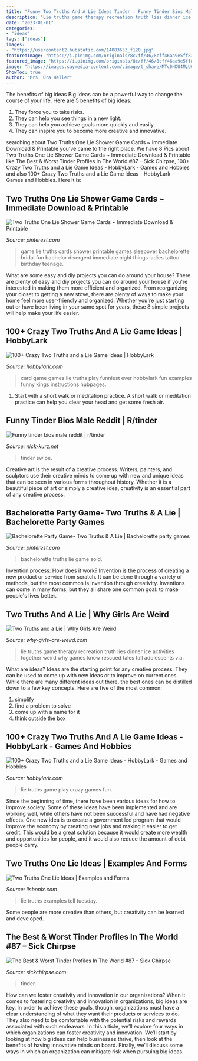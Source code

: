 ```yaml
---
title: "Funny Two Truths And A Lie Ideas Tinder : Funny Tinder Bios Male Reddit"
description: "Lie truths game therapy recreation truth lies dinner ice activities together weird why games know rescued tales tall adolescents via"
date: "2023-01-01"
categories:
- "ideas"
tags: ["ideas"]
images:
- "https://usercontent2.hubstatic.com/14083653_f120.jpg"
featuredImage: "https://i.pinimg.com/originals/8c/ff/46/8cff46aa9e5ff83804ce71f2e718950e.jpg"
featured_image: "https://i.pinimg.com/originals/8c/ff/46/8cff46aa9e5ff83804ce71f2e718950e.jpg"
image: "https://images.saymedia-content.com/.image/t_share/MTc0NDU4MzU0MzY0ODUxODQ2/two-truths-and-a-lie.jpg"
ShowToc: true
author: "Mrs. Ora Heller"
---
```



The benefits of big ideas
Big Ideas can be a powerful way to change the course of your life. Here are 5 benefits of big ideas:
1. They force you to take risks.
2. They can help you see things in a new light.
3. They can help you achieve goals more quickly and easily.
4. They can inspire you to become more creative and innovative.

	

		
searching about Two Truths One Lie Shower Game Cards ~ Immediate Download &amp; Printable you've came to the right place. We have 8 Pics about Two Truths One Lie Shower Game Cards ~ Immediate Download &amp; Printable like The Best &amp; Worst Tinder Profiles In The World #87 – Sick Chirpse, 100+ Crazy Two Truths and a Lie Game Ideas - HobbyLark - Games and Hobbies and also 100+ Crazy Two Truths and a Lie Game Ideas - HobbyLark - Games and Hobbies. Here it is:
		
    
## Two Truths One Lie Shower Game Cards ~ Immediate Download &amp; Printable

<img loading=lazy src="https://i.pinimg.com/originals/8c/ff/46/8cff46aa9e5ff83804ce71f2e718950e.jpg" onerror="this.onerror=null;this.src='https://tse2.mm.bing.net/th?id=OIP._0LrD5J8EdYOEVjYDyf3LwHaKe&amp;pid=15.1';" alt="Two Truths One Lie Shower Game Cards ~ Immediate Download &amp; Printable">

_Source: pinterest.com_

>game lie truths cards shower printable games sleepover bachelorette bridal fun bachelor divergent immediate night things ladies tattoo birthday teenage. 

	

What are some easy and diy projects you can do around your house?
There are plenty of easy and diy projects you can do around your house if you're interested in making them more efficient and organized. From reorganizing your closet to getting a new stove, there are plenty of ways to make your home feel more user-friendly and organized. Whether you're just starting out or have been living in your same spot for years, these 8 simple projects will help make your life easier.

    
## 100+ Crazy Two Truths And A Lie Game Ideas | HobbyLark

<img loading=lazy src="https://usercontent2.hubstatic.com/14083653_f120.jpg" onerror="this.onerror=null;this.src='https://tse1.mm.bing.net/th?id=OIP.MTBVw2P3UnSUxrO2229vCgHaGN&amp;pid=15.1';" alt="100+ Crazy Two Truths and a Lie Game Ideas | HobbyLark">

_Source: hobbylark.com_

>card game games lie truths play funniest ever hobbylark fun examples funny kings instructions hubpages. 

	

1. Start with a short walk or meditation practice. A short walk or meditation practice can help you clear your head and get some fresh air.

    
## Funny Tinder Bios Male Reddit | R/tinder

<img loading=lazy src="https://nick-kurz.net/lalrwn/ZBOsSCH7kdt2Q1yZm1FknQHaNK.jpg" onerror="this.onerror=null;this.src='https://tse1.mm.bing.net/th?id=OIP.aCJcHcWZ2AzOW84YX1yAvwAAAA&amp;pid=15.1';" alt="Funny tinder bios male reddit | r/tinder">

_Source: nick-kurz.net_

>tinder swipe. 

	

Creative art is the result of a creative process. Writers, painters, and sculptors use their creative minds to come up with new and unique ideas that can be seen in various forms throughout history. Whether it is a beautiful piece of art or simply a creative idea, creativity is an essential part of any creative process.

    
## Bachelorette Party Game- Two Truths &amp; A Lie | Bachelorette Party Games

<img loading=lazy src="https://i.pinimg.com/originals/73/5a/11/735a112c09e848e4bba8abcd99619f54.jpg" onerror="this.onerror=null;this.src='https://tse1.mm.bing.net/th?id=OIP.Yga8h3JQaNw0tyl1klARmAHaJl&amp;pid=15.1';" alt="Bachelorette Party Game- Two Truths &amp; A Lie | Bachelorette party games">

_Source: pinterest.com_

>bachelorette truths lie game sold. 

	

Invention process: How does it work?
Invention is the process of creating a new product or service from scratch. It can be done through a variety of methods, but the most common is invention through creativity. Inventions can come in many forms, but they all share one common goal: to make people's lives better.

    
## Two Truths And A Lie | Why Girls Are Weird

<img loading=lazy src="http://4.bp.blogspot.com/-FaASWpwh1dM/UDwSSOQ5VDI/AAAAAAAABwM/wbLJb3HiIXo/s400/z.png" onerror="this.onerror=null;this.src='https://tse2.mm.bing.net/th?id=OIP.Hvh6WD_FAQr0I65v7q9bOQHaHX&amp;pid=15.1';" alt="Two Truths and a Lie | Why Girls Are Weird">

_Source: why-girls-are-weird.com_

>lie truths game therapy recreation truth lies dinner ice activities together weird why games know rescued tales tall adolescents via. 

	

What are ideas?
Ideas are the starting point for any creative process. They can be used to come up with new ideas or to improve on current ones. While there are many different ideas out there, the best ones can be distilled down to a few key concepts. Here are five of the most common:
1. simplify
2. find a problem to solve
3. come up with a name for it
4. think outside the box

    
## 100+ Crazy Two Truths And A Lie Game Ideas - HobbyLark - Games And Hobbies

<img loading=lazy src="https://images.saymedia-content.com/.image/t_share/MTc0NDU4MzU0MzY0ODUxODQ2/two-truths-and-a-lie.jpg" onerror="this.onerror=null;this.src='https://tse4.mm.bing.net/th?id=OIP.hcY7ITjxoxK5zdn8OalUSwHaEK&amp;pid=15.1';" alt="100+ Crazy Two Truths and a Lie Game Ideas - HobbyLark - Games and Hobbies">

_Source: hobbylark.com_

>lie truths game play crazy games fun. 

	

Since the beginning of time, there have been various ideas for how to improve society. Some of these ideas have been implemented and are working well, while others have not been successful and have had negative effects. One new idea is to create a government led program that would improve the economy by creating new jobs and making it easier to get credit. This would be a great solution because it would create more wealth and opportunities for people, and it would also reduce the amount of debt people carry.

    
## Two Truths One Lie Ideas | Examples And Forms

<img loading=lazy src="http://3.bp.blogspot.com/-lg7r5u-MxzM/VXZ0qAjqDtI/AAAAAAAAC0w/DM1ZQJT_iT8/s1600/tell%2Ball%2BTuesday%2Btwo%2Btruths%2Band%2Ba%2Blie.png" onerror="this.onerror=null;this.src='https://tse3.mm.bing.net/th?id=OIP.ReLtiK-avQrHOQO90wndDAHaKO&amp;pid=15.1';" alt="Two Truths One Lie Ideas | Examples and Forms">

_Source: lisbonlx.com_

>lie truths examples tell tuesday. 

	

Some people are more creative than others, but creativity can be learned and developed.

    
## The Best &amp; Worst Tinder Profiles In The World #87 – Sick Chirpse

<img loading=lazy src="http://www.sickchirpse.com/wp-content/uploads/2017/02/Tinder-20-1-563x1000.png" onerror="this.onerror=null;this.src='https://tse1.mm.bing.net/th?id=OIP.dvuFO0lMqrqZLST_S0FUfAHaNJ&amp;pid=15.1';" alt="The Best &amp; Worst Tinder Profiles In The World #87 – Sick Chirpse">

_Source: sickchirpse.com_

>tinder. 

	

How can we foster creativity and innovation in our organizations?
When it comes to fostering creativity and innovation in organizations, big ideas are key. In order to achieve these goals, though, organizations must have a clear understanding of what they want their products or services to do. They also need to be comfortable with the potential risks and rewards associated with such endeavors.
In this article, we’ll explore four ways in which organizations can foster creativity and innovation. We’ll start by looking at how big ideas can help businesses thrive, then look at the benefits of having innovative minds on board. Finally, we’ll discuss some ways in which an organization can mitigate risk when pursuing big ideas.

